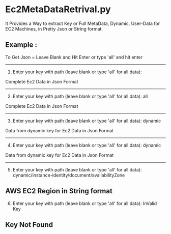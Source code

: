 # Ec2MetaDataRetrival.py
It Provides a Way to extract Key or Full MetaData, Dynamic, User-Data for EC2 Machines, in Pretty Json or String format.

## Example :
To Get Json = Leave Blank and Hit Enter or type 'all' and hit enter


-------------------------
1. Enter your key with path (leave blank or type 'all' for all data): 

Complete Ec2 Data in Json Format

-------------------------

2. Enter your key with path (leave blank or type 'all' for all data): all

Complete Ec2 Data in Json Format

-------------------------

3. Enter your key with path (leave blank or type 'all' for all data): dynamic

Data from dynamic key for Ec2 Data in Json Format

-------------------------

4. Enter your key with path (leave blank or type 'all' for all data): dynamic

Data from dynamic key for Ec2 Data in Json Format

-------------------------

5. Enter your key with path (leave blank or type 'all' for all data): dynamic/instance-identity/document/availabilityZone

AWS EC2 Region in String format
------------------------

6. Enter your key with path (leave blank or type 'all' for all data): InValid Key

Key Not Found
------------------------
